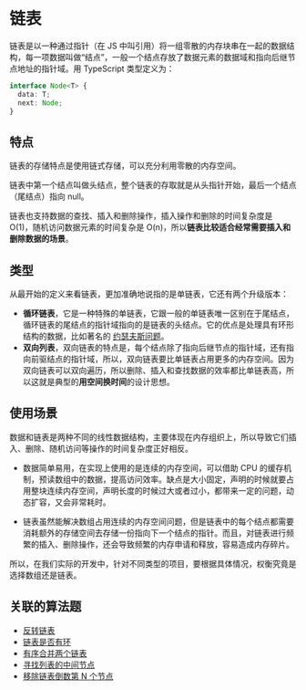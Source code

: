 # 链表
链表是以一种通过指针（在 JS 中叫引用）将一组零散的内存块串在一起的数据结构，每一项数据叫做“结点”，一般一个结点存放了数据元素的数据域和指向后继节点地址的指针域。用 TypeScript 类型定义为：
```ts
interface Node<T> {
  data: T;
  next: Node;
}
```
## 特点
链表的存储特点是使用链式存储，可以充分利用零散的内存空间。

链表中第一个结点叫做头结点，整个链表的存取就是从头指针开始，最后一个结点（尾结点）指向 null。

链表也支持数据的查找、插入和删除操作，插入操作和删除的时间复杂度是 O(1)，随机访问数据元素的时间复杂是 O(n)，所以**链表比较适合经常需要插入和删除数据的场景**。
## 类型
从最开始的定义来看链表，更加准确地说指的是单链表，它还有两个升级版本：
- **循环链表**，它是一种特殊的单链表，它跟一般的单链表唯一区别在于尾结点，循环链表的尾结点的指针域指向的是链表的头结点。它的优点是处理具有环形结构的数据，比如著名的 [约瑟夫斯问题](https://zh.wikipedia.org/wiki/%E7%BA%A6%E7%91%9F%E5%A4%AB%E6%96%AF%E9%97%AE%E9%A2%98)。
- **双向列表**，双向链表的特点是，每个结点除了指向后继节点的指针域，还有指向前驱结点的指针域，所以，双向链表要比单链表占用更多的内存空间。因为双向链表可以双向遍历，所以删除、插入和查找数据的效率都比单链表高，所以这就是典型的**用空间换时间**的设计思想。

## 使用场景
数据和链表是两种不同的线性数据结构，主要体现在内存组织上，所以导致它们插入、删除、随机访问等操作的时间复杂度正好相反。

- 数据简单易用，在实现上使用的是连续的内存空间，可以借助 CPU 的缓存机制，预读数组中的数据，提高访问效率。缺点是大小固定，声明的时候就要占用整块连续内存空间，声明长度的时候过大或者过小，都带来一定的问题，动态扩容，又会非常耗时。

- 链表虽然能解决数组占用连续的内存空间问题，但是链表中的每个结点都需要消耗额外的存储空间去存储一份指向下一个结点的指针。而且，对链表进行频繁的插入、删除操作，还会导致频繁的内存申请和释放，容易造成内存碎片。

所以，在我们实际的开发中，针对不同类型的项目，要根据具体情况，权衡究竟是选择数组还是链表。

## 关联的算法题
- [反转链表](../algorithm/linkList/reverseList.ts)
- [链表是否有环](../algorithm/linkList/hasCycle.ts)
- [有序合并两个链表](../algorithm/linkList/mergeTwoList.ts)
- [寻找列表的中间节点](../algorithm/linkList/middleNode.ts)
- [移除链表倒数第 N 个节点](../algorithm/linkList/removeNthFromEnd.ts)